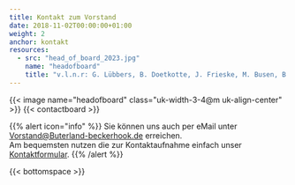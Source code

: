 ```yaml
---
title: Kontakt zum Vorstand
date: 2018-11-02T00:00:00+01:00
weight: 2
anchor: kontakt
resources:
  - src: "head_of_board_2023.jpg"
    name: "headofboard"
    title: "v.l.n.r: G. Lübbers, B. Doetkotte, J. Frieske, M. Busen, B. Lewing"
---
```


{{< image name="headofboard" class="uk-width-3-4@m uk-align-center" >}}
{{< contactboard >}}

{{% alert icon="info" %}}
Sie können uns auch per eMail unter
[Vorstand@Buterland-beckerhook.de](mailto:Vorstand@Buterland-beckerhook.de) erreichen.  
Am bequemsten nutzen die zur Kontaktaufnahme einfach unser [Kontaktformular](/kontakt).
{{% /alert %}}

{{< bottomspace >}}
